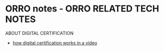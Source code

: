 ORRO notes - ORRO RELATED TECH NOTES
==============


ABOUT DIGITAL CERTIFICATION 
* [how digital certification works in a video](https://www.youtube.com/watch?v=qXLD2UHq2vk)







